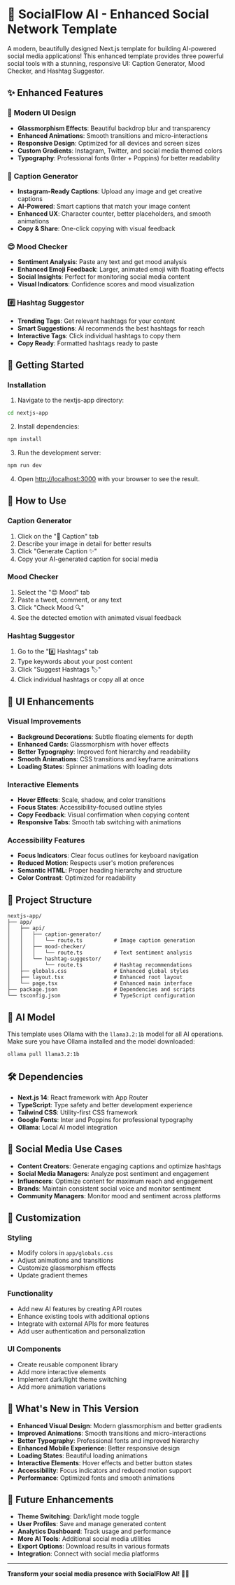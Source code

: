 # 💬 SocialFlow AI - Enhanced Social Network Template

A modern, beautifully designed Next.js template for building AI-powered social media applications! This enhanced template provides three powerful social tools with a stunning, responsive UI: Caption Generator, Mood Checker, and Hashtag Suggestor.

## ✨ Enhanced Features

### 🎨 **Modern UI Design**
- **Glassmorphism Effects**: Beautiful backdrop blur and transparency
- **Enhanced Animations**: Smooth transitions and micro-interactions
- **Responsive Design**: Optimized for all devices and screen sizes
- **Custom Gradients**: Instagram, Twitter, and social media themed colors
- **Typography**: Professional fonts (Inter + Poppins) for better readability

### 📸 **Caption Generator**
- **Instagram-Ready Captions**: Upload any image and get creative captions
- **AI-Powered**: Smart captions that match your image content
- **Enhanced UX**: Character counter, better placeholders, and smooth animations
- **Copy & Share**: One-click copying with visual feedback

### 😊 **Mood Checker**  
- **Sentiment Analysis**: Paste any text and get mood analysis
- **Enhanced Emoji Feedback**: Larger, animated emoji with floating effects
- **Social Insights**: Perfect for monitoring social media content
- **Visual Indicators**: Confidence scores and mood visualization

### #️⃣ **Hashtag Suggestor**
- **Trending Tags**: Get relevant hashtags for your content
- **Smart Suggestions**: AI recommends the best hashtags for reach
- **Interactive Tags**: Click individual hashtags to copy them
- **Copy Ready**: Formatted hashtags ready to paste

## 🚀 Getting Started

### Installation

1. Navigate to the nextjs-app directory:
```bash
cd nextjs-app
```

2. Install dependencies:
```bash
npm install
```

3. Run the development server:
```bash
npm run dev
```

4. Open [http://localhost:3000](http://localhost:3000) with your browser to see the result.

## 🎯 How to Use

### Caption Generator
1. Click on the "📸 Caption" tab
2. Describe your image in detail for better results
3. Click "Generate Caption ✨"
4. Copy your AI-generated caption for social media

### Mood Checker
1. Select the "😊 Mood" tab
2. Paste a tweet, comment, or any text
3. Click "Check Mood 🔍"
4. See the detected emotion with animated visual feedback

### Hashtag Suggestor
1. Go to the "#️⃣ Hashtags" tab
2. Type keywords about your post content
3. Click "Suggest Hashtags 🏷️"
4. Click individual hashtags or copy all at once

## 🎨 UI Enhancements

### **Visual Improvements**
- **Background Decorations**: Subtle floating elements for depth
- **Enhanced Cards**: Glassmorphism with hover effects
- **Better Typography**: Improved font hierarchy and readability
- **Smooth Animations**: CSS transitions and keyframe animations
- **Loading States**: Spinner animations with loading dots

### **Interactive Elements**
- **Hover Effects**: Scale, shadow, and color transitions
- **Focus States**: Accessibility-focused outline styles
- **Copy Feedback**: Visual confirmation when copying content
- **Responsive Tabs**: Smooth tab switching with animations

### **Accessibility Features**
- **Focus Indicators**: Clear focus outlines for keyboard navigation
- **Reduced Motion**: Respects user's motion preferences
- **Semantic HTML**: Proper heading hierarchy and structure
- **Color Contrast**: Optimized for readability

## 📁 Project Structure

```
nextjs-app/
├── app/
│   ├── api/
│   │   ├── caption-generator/
│   │   │   └── route.ts          # Image caption generation
│   │   ├── mood-checker/
│   │   │   └── route.ts          # Text sentiment analysis
│   │   └── hashtag-suggestor/
│   │       └── route.ts          # Hashtag recommendations
│   ├── globals.css               # Enhanced global styles
│   ├── layout.tsx                # Enhanced root layout
│   └── page.tsx                  # Enhanced main interface
├── package.json                  # Dependencies and scripts
└── tsconfig.json                 # TypeScript configuration
```

## 🤖 AI Model

This template uses Ollama with the `llama3.2:1b` model for all AI operations. Make sure you have Ollama installed and the model downloaded:

```bash
ollama pull llama3.2:1b
```

## 🛠 Dependencies

- **Next.js 14**: React framework with App Router
- **TypeScript**: Type safety and better development experience
- **Tailwind CSS**: Utility-first CSS framework
- **Google Fonts**: Inter and Poppins for professional typography
- **Ollama**: Local AI model integration

## 📱 Social Media Use Cases

- **Content Creators**: Generate engaging captions and optimize hashtags
- **Social Media Managers**: Analyze post sentiment and engagement
- **Influencers**: Optimize content for maximum reach and engagement
- **Brands**: Maintain consistent social voice and monitor sentiment
- **Community Managers**: Monitor mood and sentiment across platforms

## 🎨 Customization

### **Styling**
- Modify colors in `app/globals.css`
- Adjust animations and transitions
- Customize glassmorphism effects
- Update gradient themes

### **Functionality**
- Add new AI features by creating API routes
- Enhance existing tools with additional options
- Integrate with external APIs for more features
- Add user authentication and personalization

### **UI Components**
- Create reusable component library
- Add more interactive elements
- Implement dark/light theme switching
- Add more animation variations

## 🌟 What's New in This Version

- **Enhanced Visual Design**: Modern glassmorphism and better gradients
- **Improved Animations**: Smooth transitions and micro-interactions
- **Better Typography**: Professional fonts and improved hierarchy
- **Enhanced Mobile Experience**: Better responsive design
- **Loading States**: Beautiful loading animations
- **Interactive Elements**: Hover effects and better button states
- **Accessibility**: Focus indicators and reduced motion support
- **Performance**: Optimized fonts and smooth animations

## 🚀 Future Enhancements

- **Theme Switching**: Dark/light mode toggle
- **User Profiles**: Save and manage generated content
- **Analytics Dashboard**: Track usage and performance
- **More AI Tools**: Additional social media utilities
- **Export Options**: Download results in various formats
- **Integration**: Connect with social media platforms

---

**Transform your social media presence with SocialFlow AI! 🚀✨** 